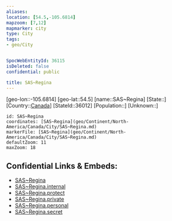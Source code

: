 ```yaml
---
aliases: 
location: [54.5,-105.6814]
mapzoom: [7,12] 
mapmarker: city 
type: City
tags:
- geo/City


SpocWebEntityId: 36115
isDeleted: false
confidential: public

title: SAS~Regina
---
```

[geo-lon::-105.6814]
[geo-lat::54.5]
[name::SAS~Regina]
[State::]
[Country::[Canada](geo/Continent/North-America/Canada.md)]
[StateId::36012]
[Population::]
[Unknown::]


```leaflet
id: SAS~Regina
coordinates: [SAS~Regina](geo/Continent/North-America/Canada/City/SAS~Regina.md)
markerFile: [SAS~Regina](geo/Continent/North-America/Canada/City/SAS~Regina.md)
defaultZoom: 11 
maxZoom: 18
```


## Confidential Links & Embeds: 
- [SAS~Regina](../../../../../../_public/geo/Continent/North-America/Canada/City/SAS~Regina.md) 
- [SAS~Regina.internal](../../../../../../_internal/geo/Continent/North-America/Canada/City/SAS~Regina.internal.md) 
- [SAS~Regina.protect](../../../../../../_protect/geo/Continent/North-America/Canada/City/SAS~Regina.protect.md) 
- [SAS~Regina.private](../../../../../../_private/geo/Continent/North-America/Canada/City/SAS~Regina.private.md) 
- [SAS~Regina.personal](../../../../../../_personal/geo/Continent/North-America/Canada/City/SAS~Regina.personal.md) 
- [SAS~Regina.secret](../../../../../../_secret/geo/Continent/North-America/Canada/City/SAS~Regina.secret.md) 
